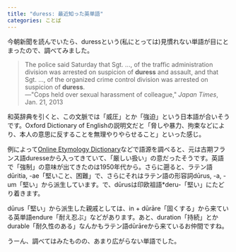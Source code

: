 ```yaml
---
title: "duress: 最近知った英単語"
categories: ことば
---
```


今朝新聞を読んでいたら、duressという(私にとっては)見慣れない単語が目にとまったので、調べてみました。

> The police said Saturday that Sgt. ..., of the traffic administration division was arrested on suspicion of **duress** and assault, and that Sgt. ..., of the organized crime control division was arrested on suspicion of **duress**.  
> ―"Cops held over sexual harassment of colleague," *Japan Times*, Jan. 21, 2013

和英辞典を引くと、この文脈では「威圧」とか「強迫」という日本語が合いそうです。Oxford Dictionary of Englishの説明文だと「脅しや暴力、拘束などにより、本人の意思に反することを無理やりやらせること」といった感じ。

例によって[Online Etymology Dictionary](http://www.etymonline.com/index.php?search=duress)などで語源を調べると、元は古期フランス語duresseから入ってきていて、「厳しい扱い」の意だったそうです。英語で「強制」の意味が出てきたのは1950年代から。さらに遡ると、ラテン語dūritia, -ae「堅いこと、困難」で、さらにそれはラテン語の形容詞dūrus, -a, -um「堅い」から派生しています。で、dūrusは印欧祖語*deru-「堅い」にたどり着きます。

dūrus「堅い」から派生した親戚としては、in + dūrāre「固くする」から来ている英単語endure「耐え忍ぶ」などがあります。あと、duration「持続」とかdurable「耐久性のある」なんかもラテン語dūrāreから来ているお仲間ですね。

うーん、調べてはみたものの、あまり広がらない単語でした。
